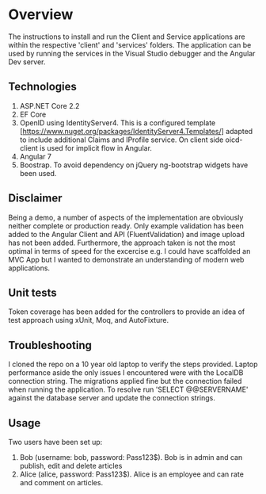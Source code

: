 # Overview

The instructions to install and run the Client and Service applications are within the respective 'client' and 'services' folders. The application can be used by running the services in the Visual Studio debugger and the Angular Dev server.

## Technologies

1. ASP.NET Core 2.2
2. EF Core
3. OpenID using IdentityServer4. This is a configured template [https://www.nuget.org/packages/IdentityServer4.Templates/] adapted to include additional Claims and IProfile service. On client side oicd-client is used for implicit flow in Angular.
4. Angular 7
5. Boostrap. To avoid dependency on jQuery ng-bootstrap widgets have been used.

## Disclaimer
Being a demo, a number of aspects of the implementation are obviously neither complete or production ready. Only example validation has been added to the Angular Client and API (FluentValidation) and image upload has not been added. Furthermore, the approach taken is not the most optimal in terms of speed for the excercise e.g. I could have scaffolded an MVC App but I wanted to demonstrate an understanding of modern web applications.

## Unit tests
Token coverage has been added for the controllers to provide an idea of test approach using xUnit, Moq, and AutoFixture.

## Troubleshooting
I cloned the repo on a 10 year old laptop to verify the steps provided. Laptop performance aside the only issues I encountered were with the LocalDB connection string. The migrations applied fine but the connection failed when running the application. To resolve run 'SELECT @@SERVERNAME' against the database server and update the connection strings.

## Usage

Two users have been set up:

1. Bob (username: bob, password: Pass123$). Bob is in admin and can publish, edit and delete articles
2. Alice (alice, password: Pass123$). Alice is an employee and can rate and comment on articles.

